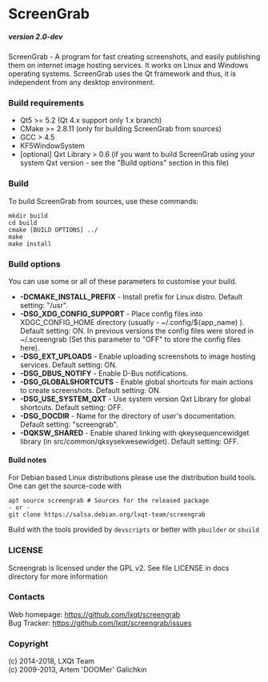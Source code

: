 # ScreenGrab

##### version 2.0-dev

ScreenGrab - A program for fast creating screenshots, and easily publishing them on internet image hosting services. It works on Linux and Windows operating systems. ScreenGrab uses the Qt framework and thus, it is independent from any desktop environment.

### Build requirements

 * Qt5 >= 5.2 (Qt 4.x support only 1.x branch)
 * CMake >= 2.8.11 (only for building ScreenGrab from sources)
 * GCC > 4.5
 * KF5WindowSystem
 * [optional] Qxt Library > 0.6 (if you want to build ScreenGrab using your system Qxt version - see the "Build options" section in this file)

### Build

To build ScreenGrab from sources, use these commands:

	mkdir build
	cd build
	cmake [BUILD OPTIONS] ../
	make
	make install

### Build options

You can use some or all of these parameters to customise your build.

 * **-DCMAKE_INSTALL_PREFIX** - Install prefix for Linux distro. Default setting: "/usr".
 * **-DSG_XDG_CONFIG_SUPPORT** - Place config files into XDGC_CONFIG_HOME directory (usually - ~/.config/${app_name) ). Default setting: ON. In previous versions the config files were stored in ~/.screengrab (Set this parameter to "OFF" to store the config files here).
 * **-DSG_EXT_UPLOADS** - Enable uploading screenshots to image hosting services. Default setting: ON.
 * **-DSG_DBUS_NOTIFY** - Enable D-Bus notifications.
 * **-DSG_GLOBALSHORTCUTS** - Enable global shortcuts for main actions to create screenshots. Default setting: ON.
 * **-DSG_USE_SYSTEM_QXT** - Use system version Qxt Library for global shortcuts. Default setting: OFF.
 * **-DSG_DOCDIR** - Name for the directory of user's documentation. Default setting:  "screengrab".
 * **-DQKSW_SHARED** - Enable shared linking with qkeysequencewidget library (in src/common/qksysekwesewidget). Default setting: OFF.
 
#### Build notes

For Debian based Linux distributions please use the distribution build tools. One can get the source-code with
```
apt source screengrab # Sources for the released package
- or -
git clone https://salsa.debian.org/lxqt-team/screengrab
```
Build with the tools provided by `devscripts` or better with `pbuilder` or `sbuild`

### LICENSE

Screengrab is licensed under the GPL v2. See file LICENSE in docs directory for more information

### Contacts

Web homepage: https://github.com/lxqt/screengrab  
Bug Tracker: https://github.com/lxqt/screengrab/issues  


### Copyright

(c) 2014-2018, LXQt Team  
(c) 2009-2013, Artem 'DOOMer' Galichkin


